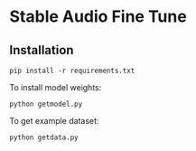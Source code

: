 # Stable Audio Fine Tune

## Installation
```console
pip install -r requirements.txt
```
To install model weights:
```console
python getmodel.py
```
To get example dataset:
```console
python getdata.py
```